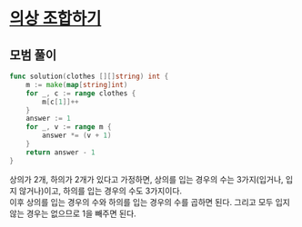 # [ 의상 조합하기 ](https://school.programmers.co.kr/learn/courses/30/lessons/42578)

## 모범 풀이

```go
func solution(clothes [][]string) int {
    m := make(map[string]int)
    for _, c := range clothes {
        m[c[1]]++
    }
    answer := 1
    for _, v := range m {
        answer *= (v + 1)
    }
    return answer - 1
}
```

상의가 2개, 하의가 2개가 있다고 가정하면, 상의를 입는 경우의 수는 3가지(입거나, 입지 않거나)이고, 하의를 입는 경우의 수도 3가지이다.    
이후 상의를 입는 경우의 수와 하의를 입는 경우의 수를 곱하면 된다. 그리고 모두 입지 않는 경우는 없으므로 1을 빼주면 된다.